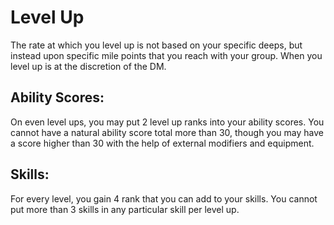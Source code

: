 # Level Up

The rate at which you level up is not based on your specific deeps, but instead upon specific mile points that you reach with your group. When you level up is at the discretion of the DM.

## Ability Scores:

On even level ups, you may put 2 level up ranks into your ability scores. You cannot have a natural ability score total more than 30, though you may have a score higher than 30 with the help of external modifiers and equipment.

## Skills:

For every level, you gain 4 rank that you can add to your skills. You cannot put more than 3 skills in any particular skill per level up.
